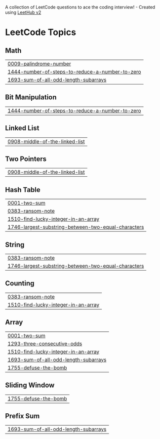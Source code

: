 A collection of LeetCode questions to ace the coding interview! - Created using [LeetHub v2](https://github.com/arunbhardwaj/LeetHub-2.0)
<!---LeetCode Topics Start-->
# LeetCode Topics
## Math
|  |
| ------- |
| [0009-palindrome-number](https://github.com/jackflaggg/LeetCode/tree/master/0009-palindrome-number) |
| [1444-number-of-steps-to-reduce-a-number-to-zero](https://github.com/jackflaggg/LeetCode/tree/master/1444-number-of-steps-to-reduce-a-number-to-zero) |
| [1693-sum-of-all-odd-length-subarrays](https://github.com/jackflaggg/LeetCode/tree/master/1693-sum-of-all-odd-length-subarrays) |
## Bit Manipulation
|  |
| ------- |
| [1444-number-of-steps-to-reduce-a-number-to-zero](https://github.com/jackflaggg/LeetCode/tree/master/1444-number-of-steps-to-reduce-a-number-to-zero) |
## Linked List
|  |
| ------- |
| [0908-middle-of-the-linked-list](https://github.com/jackflaggg/LeetCode/tree/master/0908-middle-of-the-linked-list) |
## Two Pointers
|  |
| ------- |
| [0908-middle-of-the-linked-list](https://github.com/jackflaggg/LeetCode/tree/master/0908-middle-of-the-linked-list) |
## Hash Table
|  |
| ------- |
| [0001-two-sum](https://github.com/jackflaggg/LeetCode/tree/master/0001-two-sum) |
| [0383-ransom-note](https://github.com/jackflaggg/LeetCode/tree/master/0383-ransom-note) |
| [1510-find-lucky-integer-in-an-array](https://github.com/jackflaggg/LeetCode/tree/master/1510-find-lucky-integer-in-an-array) |
| [1746-largest-substring-between-two-equal-characters](https://github.com/jackflaggg/LeetCode/tree/master/1746-largest-substring-between-two-equal-characters) |
## String
|  |
| ------- |
| [0383-ransom-note](https://github.com/jackflaggg/LeetCode/tree/master/0383-ransom-note) |
| [1746-largest-substring-between-two-equal-characters](https://github.com/jackflaggg/LeetCode/tree/master/1746-largest-substring-between-two-equal-characters) |
## Counting
|  |
| ------- |
| [0383-ransom-note](https://github.com/jackflaggg/LeetCode/tree/master/0383-ransom-note) |
| [1510-find-lucky-integer-in-an-array](https://github.com/jackflaggg/LeetCode/tree/master/1510-find-lucky-integer-in-an-array) |
## Array
|  |
| ------- |
| [0001-two-sum](https://github.com/jackflaggg/LeetCode/tree/master/0001-two-sum) |
| [1293-three-consecutive-odds](https://github.com/jackflaggg/LeetCode/tree/master/1293-three-consecutive-odds) |
| [1510-find-lucky-integer-in-an-array](https://github.com/jackflaggg/LeetCode/tree/master/1510-find-lucky-integer-in-an-array) |
| [1693-sum-of-all-odd-length-subarrays](https://github.com/jackflaggg/LeetCode/tree/master/1693-sum-of-all-odd-length-subarrays) |
| [1755-defuse-the-bomb](https://github.com/jackflaggg/LeetCode/tree/master/1755-defuse-the-bomb) |
## Sliding Window
|  |
| ------- |
| [1755-defuse-the-bomb](https://github.com/jackflaggg/LeetCode/tree/master/1755-defuse-the-bomb) |
## Prefix Sum
|  |
| ------- |
| [1693-sum-of-all-odd-length-subarrays](https://github.com/jackflaggg/LeetCode/tree/master/1693-sum-of-all-odd-length-subarrays) |
<!---LeetCode Topics End-->